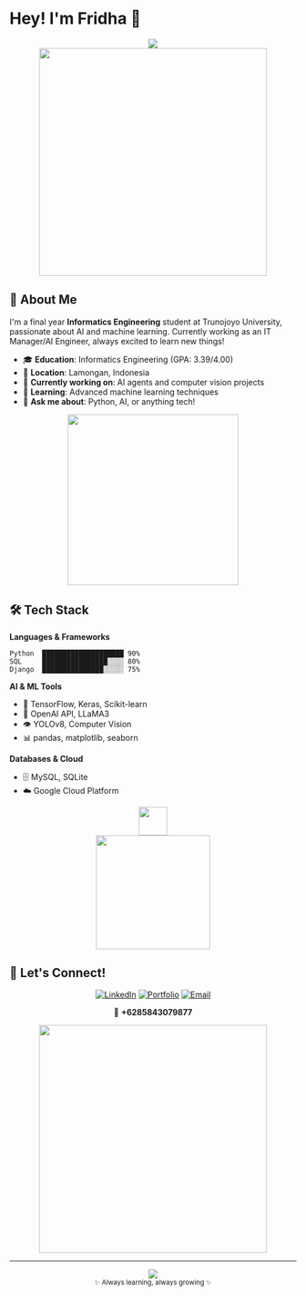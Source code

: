 # Hey! I'm Fridha 👋

<div align="center">
  <img src="https://readme-typing-svg.herokuapp.com/?lines=Junior+AI+Engineer;Learning+Every+Day;Building+Cool+Stuff&font=Fira%20Code&center=true&width=300&height=50&color=36BCF7&size=20">
</div>

<div align="center">
  <img src="https://user-images.githubusercontent.com/74038190/225813708-98b745f2-7d22-48cf-9150-083f1b00d6c9.gif" width="400">
</div>

## 🚀 About Me

I'm a final year **Informatics Engineering** student at Trunojoyo University, passionate about AI and machine learning. Currently working as an IT Manager/AI Engineer, always excited to learn new things!

- 🎓 **Education**: Informatics Engineering (GPA: 3.39/4.00)
- 📍 **Location**: Lamongan, Indonesia
- 🔭 **Currently working on**: AI agents and computer vision projects
- 🌱 **Learning**: Advanced machine learning techniques
- 💬 **Ask me about**: Python, AI, or anything tech!

<div align="center">
  <img src="https://user-images.githubusercontent.com/74038190/212284158-e840e285-664b-44d7-b79b-e264b5e54825.gif" width="300">
</div>

## 🛠️ Tech Stack

**Languages & Frameworks**
```
Python  ████████████████████ 90%
SQL     ████████████████░░░░ 80%
Django  ███████████████░░░░░ 75%
```

**AI & ML Tools**
- 🤖 TensorFlow, Keras, Scikit-learn
- 🧠 OpenAI API, LLaMA3
- 👁️ YOLOv8, Computer Vision
- 📊 pandas, matplotlib, seaborn

**Databases & Cloud**
- 🗄️ MySQL, SQLite
- ☁️ Google Cloud Platform

<div align="center">
  <img src="https://user-images.githubusercontent.com/74038190/216644497-1951db19-8f3d-4e44-ac08-8e9d7e0d94a7.gif" width="50">
</div>

<div align="center">
  <img src="https://user-images.githubusercontent.com/74038190/212284094-e50ceae2-de86-4dd5-9a20-81309d5c1387.gif" width="200">
</div>

## 🌟 Let's Connect!

<div align="center">
  
[![LinkedIn](https://img.shields.io/badge/LinkedIn-0077B5?style=flat-square&logo=linkedin&logoColor=white)](https://www.linkedin.com/in/fridha-megantara-putra-922602235/)
[![Portfolio](https://img.shields.io/badge/Portfolio-12100E?style=flat-square&logo=safari&logoColor=white)](https://megantara-putra.vercel.app/)
[![Email](https://img.shields.io/badge/Email-EA4335?style=flat-square&logo=gmail&logoColor=white)](mailto:taramegan87@gmail.com)

📱 **+6285843079877**

</div>

<div align="center">
  <img src="https://user-images.githubusercontent.com/74038190/212284087-bbe7e430-757e-4901-90bf-4cd2ce3e1852.gif" width="400">
</div>

---

<div align="center">
  <img src="https://komarev.com/ghpvc/?username=FridhaMegantaraPutra&style=flat-square&color=blue">
</div>

<div align="center">
  <sub>✨ Always learning, always growing ✨</sub>
</div>
